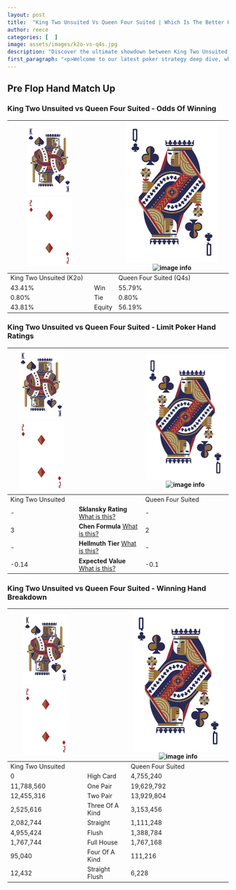 ```yaml
---
layout: post
title:  "King Two Unsuited Vs Queen Four Suited | Which Is The Better Hand In Poker? A Complete Guide"
author: reece
categories: [  ]
image: assets/images/k2o-vs-q4s.jpg
description: "Discover the ultimate showdown between King Two Unsuited and Queen Four Suited in poker! Uncover the odds, strategies, and scenarios where one hand triumphs over the other. Get ready to up your poker game with this thrilling analysis."
first_paragraph: "<p>Welcome to our latest poker strategy deep dive, where we're pitting two distinct hands against each other in a high-stakes showdown: King Two Unsuited vs Queen Four Suited.</p><p>In the dynamic world of poker, every decision counts, and knowing which hand holds the upper hand is key to your success at the table.</p><p>In this article, we'll dissect these two hands, explore the scenarios where one dominates the other, and equip you with the knowledge to make strategic choices that can tip the odds in your favor.</p><p>Get ready to unravel the intriguing dynamics of these poker hands and elevate your game to new heights.</p>"
---
```




[comment]: # (sp0)

## Pre Flop Hand Match Up

<div class="table hand-ratings" markdown="1"> 



### King Two Unsuited vs Queen Four Suited - Odds Of Winning


    
| ![image info](assets/images/hand1/K.png) ![image info](assets/images/hand1/2o.png) |  | ![image info](assets/images/hand2/Q.png) ![image info](assets/images/hand2/4s.png) |
| -------- | -------- | -------- |
| King Two Unsuited (K2o) |  | Queen Four Suited (Q4s) |
| 43.41% | Win | 55.79% |
| 0.80% | Tie | 0.80% |
| 43.81% | Equity | 56.19% |




[comment]: # (sp1)



### King Two Unsuited vs Queen Four Suited - Limit Poker Hand Ratings


    
| ![image info](assets/images/hand1/K.png) ![image info](assets/images/hand1/2o.png) |  | ![image info](assets/images/hand2/Q.png) ![image info](assets/images/hand2/4s.png) |
| -------- | -------- | -------- |
| King Two Unsuited |  | Queen Four Suited |
| - | **Sklansky Rating** [What is this?](/sklansky-rating-explained) | - |
| 3 | **Chen Formula** [What is this?](/chen-formula-explained) | 2 |
| - | **Hellmuth Tier** [What is this?](/Hellmuth-tier-explained) | - |
| -0.14 | **Expected Value** [What is this?](/expected-value-explained) | -0.1 |




[comment]: # (sp2)



### King Two Unsuited vs Queen Four Suited - Winning Hand Breakdown


    
| ![image info](assets/images/hand1/K.png) ![image info](assets/images/hand1/2o.png) |  | ![image info](assets/images/hand2/Q.png) ![image info](assets/images/hand2/4s.png) |
| -------- | -------- | -------- |
| King Two Unsuited |  | Queen Four Suited |
| 0 | High Card | 4,755,240 |
| 11,788,560 | One Pair | 19,629,792 |
| 12,455,316 | Two Pair | 13,929,804 |
| 2,525,616 | Three Of A Kind | 3,153,456 |
| 2,082,744 | Straight | 1,111,248 |
| 4,955,424 | Flush | 1,388,784 |
| 1,767,744 | Full House | 1,767,168 |
| 95,040 | Four Of A Kind | 111,216 |
| 12,432 | Straight Flush | 6,228 |




[comment]: # (sp3)



</div>

[comment]: # (sp4)



[comment]: # (sp5)

